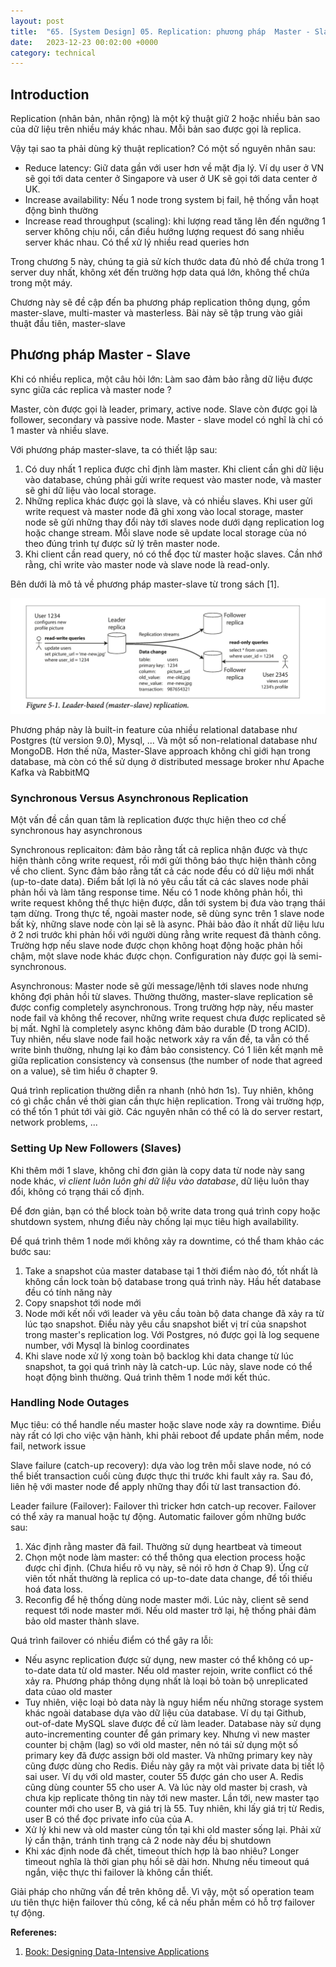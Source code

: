 ```yaml
---
layout: post
title:  "65. [System Design] 05. Replication: phương pháp  Master - Slave. Phần 1"
date:   2023-12-23 00:02:00 +0000
category: technical
---
```

## Introduction 
Replication (nhân bản, nhân rộng) là một kỹ thuật giữ 2 hoặc nhiều bản sao của dữ liệu trên nhiều máy khác nhau. Mỗi bản sao được gọi là replica. 

Vậy tại sao ta phải dùng kỹ thuật replication? Có một số nguyên nhân sau:
- Reduce latency: Giữ data gần với user hơn về mặt địa lý. Ví dụ user ở VN sẽ gọi tới data center ở Singapore và user ở UK sẽ gọi tới data center ở UK. 
- Increase availability: Nếu 1 node trong system bị fail, hệ thống vẫn hoạt động bình thường
- Increase read throughput (scaling): khi lượng read tăng lên đến ngưỡng 1 server không chịu nổi, cần điều hướng lượng request đó sang nhiều server khác nhau. Có thể xử lý nhiều read queries hơn 

Trong chương 5 này, chúng ta giả sử kích thước data đủ nhỏ để chứa trong 1 server duy nhất, không xét đến trường hợp data quá lớn, không thể chứa trong một máy. 

Chương này sẽ đề cập đến ba phương pháp replication thông dụng, gồm master-slave, multi-master và masterless. Bài này sẽ tập trung vào giải thuật đầu tiên, master-slave 

## Phương pháp Master - Slave
Khi có nhiều replica, một câu hỏi lớn: Làm sao đảm bảo rằng dữ liệu được sync giữa các replica và master node ? 

Master, còn được gọi là leader, primary, active node. Slave còn được gọi là follower, secondary và passive node. Master - slave model có nghĩ là chỉ có 1 master và nhiều slave.

Với phương pháp master-slave, ta có thiết lập sau: 
1. Có duy nhất 1 replica được chỉ định làm master. Khi client cần ghi dữ liệu vào database, chúng phải gửi write request vào master node, và master sẽ ghi dữ liệu vào local storage.
2. Những replica khác được gọi là slave, và có nhiều slaves. Khi user gửi write request và master node đã ghi xong vào local storage, master node sẽ gửi những thay đổi này tới slaves node dưới dạng replication log hoặc change stream. Mỗi slave node sẽ update local storage của nó theo đúng trình tự được sử lý trên master node. 
3. Khi client cần read query, nó có thể đọc từ master hoặc slaves. Cần nhớ rằng, chỉ write vào master node và slave node là read-only.

Bên dưới là mô tả về phương pháp master-slave từ trong sách [1].

![Alt text](/assets/images/2023/65_master_slave.png)

Phương pháp này là built-in feature của nhiều relational database như Postgres (từ version 9.0), Mysql, ... Và một số non-relational database như MongoDB. Hơn thế nữa, Master-Slave approach không chỉ giới hạn trong database, mà còn có thể sử dụng ở distributed message broker như Apache Kafka và RabbitMQ 

### Synchronous Versus Asynchronous Replication
Một vấn đề cần quan tâm là replication được thực hiện theo cơ chế synchronous hay asynchronous 

Synchronous replicaiton: đảm bảo rằng tất cả replica nhận được và thực hiện thành công write request, rồi mới gửi thông báo thực hiện thành công về cho client. Sync đảm bảo rằng tất cả các node đều có dữ liệu mới nhất (up-to-date data). Điểm bất lợi là nó yêu cầu tất cả các slaves node phải phản hồi và làm tăng response time. Nếu có 1 node không phản hồi, thì write request không thể thực hiện được, dẫn tới system bị đưa vào trạng thái tạm dừng. Trong thực tế, ngoài master node, sẽ dùng sync trên 1 slave node bất kỳ, những slave node còn lại sẽ là async. Phải bảo đảo ít nhất dữ liệu lưu ở 2 nơi trước khi phản hồi với người dùng rằng write request đã thành công. Trường hợp nếu slave node được chọn không hoạt động hoặc phản hồi chậm, một slave node khác được chọn. Configuration này được gọi là semi-synchronous.

Asynchronous: Master node sẽ gửi message/lệnh tới slaves node nhưng không đợi phản hồi từ slaves. Thường thường, master-slave replication sẽ được config completely asynchronous. Trong trường hợp này, nếu master node fail và không thể recover, những write request chưa được replicated sẽ bị mất. Nghĩ là completely async không đảm bảo durable (D trong ACID). Tuy nhiên, nếu slave node fail hoặc network xảy ra vấn đề, ta vẫn có thể write bình thường, nhưng lại ko đảm bảo consistency. Có 1 liên kết mạnh mẽ giữa replication consistency và consensus (the number of node that agreed on a value), sẽ tìm hiểu ở chapter 9.

Quá trình replication thường diễn ra nhanh (nhỏ hơn 1s). Tuy nhiên, không có gì chắc chắn về thời gian cần thực hiện replication. Trong vài trường hợp, có thể tốn 1 phút tới vài giờ. Các nguyên nhân có thể có là do server restart, network problems, ...

### Setting Up New Followers (Slaves)
Khi thêm mới 1 slave, không chỉ đơn giản là copy data từ node này sang node khác, *vì client luôn luôn ghi dữ liệu vào database*, dữ liệu luôn thay đổi, không có trạng thái cố định. 

Để đơn giản, bạn có thể block toàn bộ write data trong quá trình copy hoặc shutdown system, nhưng điều này chống lại mục tiêu high availability.

Để quá trình thêm 1 node mới không xảy ra downtime, có thể tham khảo các bước sau: 
1. Take a snapshot của master database tại 1 thời điểm nào đó, tốt nhất là không cần lock toàn bộ database trong quá trình này. Hầu hết database đều có tính năng này 
2. Copy snapshot tới node mới 
3. Node mới kết nối với leader và yêu cầu toàn bộ data change đã xảy ra từ lúc tạo snapshot. Điều này yêu cầu snapshot biết vị trí của snapshot trong master's replication log. Với Postgres, nó được gọi là log sequene number, với Mysql là binlog coordinates 
4. Khi slave node xử lý xong toàn bộ backlog khi data change từ lúc snapshot, ta gọi quá trình này là catch-up. Lúc này, slave node có thể hoạt động bình thường. Quá trình thêm 1 node mới kết thúc.

### Handling Node Outages
Mục tiêu: có thể handle nếu master hoặc slave node xảy ra downtime. Điều này rất có lợi cho việc vận hành, khi phải reboot để update phần mềm, node fail, network issue 

Slave failure (catch-up recovery): dựa vào log trên mỗi slave node, nó có thể biết transaction cuối cùng được thực thi trước khi fault xảy ra. Sau đó, liên hệ với master node để apply những thay đổi từ last transaction đó.

Leader failure (Failover): Failover thì tricker hơn catch-up recover. Failover có thể xảy ra manual hoặc tự động. Automatic failover gồm những bước sau: 
1. Xác định rằng master đã fail. Thường sử dụng heartbeat và timeout 
2. Chọn một node làm master: có thể thông qua election process hoặc được chỉ định. (Chưa hiểu rõ vụ này, sẽ nói rõ hơn ở Chap 9). Ứng cử viên tốt nhất thường là replica có up-to-date data change, để tối thiếu hoá đata loss. 
3. Reconfig để hệ thống dùng node master mới. Lúc này, client sẽ send request tới node master mới. Nếu old master trở lại, hệ thống phải đảm bảo old master thành slave.

Quá trình failover có nhiều điểm có thể gây ra lỗi:
- Nếu async replication được sử dụng, new master có thể không có up-to-date data từ old master. Nếu old master rejoin, write conflict có thể xảy ra. Phương pháp thông dụng nhất là loại bỏ toàn bộ unreplicated data củao old master
- Tuy nhiên, việc loại bỏ data này là nguy hiểm nếu những storage system khác ngoài database dựa vào dữ liệu của database. Ví dụ tại Github, out-of-date MySQL slave được đề cử làm leader. Database này sử dụng auto-incrementing counter để gán primary key. Nhưng vì new master counter bị chậm (lag) so với old master, nên nó tái sử dụng một số primary key đã được assign bởi old master. Và những primary key này cũng được dùng cho Redis. Điều này gây ra một vài private data bị tiết lộ sai user. Ví dụ với old master, couter 55 được gán cho user A. Redis cũng dùng counter 55 cho user A. Và lúc này old master bị crash, và chưa kịp replicate thông tin này tới new master. Lần tới, new master tạo counter mới cho user B, và giá trị là 55. Tuy nhiên, khi lấy giá trị từ Redis, user B có thể đọc private info của của A. 
- Xử lý khi new và old master cùng tồn tại khi old master sống lại. Phải xử lý cẩn thận, tránh tình trạng cả 2 node này đều bị shutdown
- Khi xác định node đã chết, timeout thích hợp là bao nhiêu? Longer timeout nghĩa là thời gian phụ hồi sẽ dài hơn. Nhưng nếu timeout quá ngắn, việc thực thi failover là không cần thiết.

Giải pháp cho những vấn đề trên không dễ. Vì vậy, một số operation team ưu tiên thực hiện failover thủ công, kể cả nếu phần mềm có hỗ trợ failover tự động. 

**Referenes:** 
1. [Book: Designing Data-Intensive Applications](https://www.amazon.com/Designing-Data-Intensive-Applications-Reliable-Maintainable/dp/1449373321)